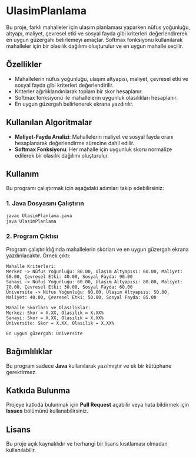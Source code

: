 # UlasimPlanlama

Bu proje, farklı mahalleler için ulaşım planlaması yaparken nüfus yoğunluğu, altyapı, maliyet, çevresel etki ve sosyal fayda gibi kriterleri değerlendirerek en uygun güzergahı belirlemeyi amaçlar. Softmax fonksiyonu kullanılarak mahalleler için bir olasılık dağılımı oluşturulur ve en uygun mahalle seçilir.

## Özellikler
- Mahallelerin nüfus yoğunluğu, ulaşım altyapısı, maliyet, çevresel etki ve sosyal fayda gibi kriterleri değerlendirilir.
- Kriterler ağırlıklandırılarak toplam bir skor hesaplanır.
- Softmax fonksiyonu ile mahallelerin uygunluk olasılıkları hesaplanır.
- En uygun güzergah belirlenerek ekrana yazdırılır.

## Kullanılan Algoritmalar
- **Maliyet-Fayda Analizi**: Mahallelerin maliyet ve sosyal fayda oranı hesaplanarak değerlendirme sürecine dahil edilir.
- **Softmax Fonksiyonu**: Her mahalle için uygunluk skoru normalize edilerek bir olasılık dağılımı oluşturulur.

## Kullanım
Bu programı çalıştırmak için aşağıdaki adımları takip edebilirsiniz:

### 1. Java Dosyasını Çalıştırın
```bash
javac UlasimPlanlama.java
java UlasimPlanlama
```

### 2. Program Çıktısı
Program çalıştırıldığında mahallelerin skorları ve en uygun güzergah ekrana yazdırılacaktır. Örnek çıktı:
```
Mahalle Kriterleri:
Merkez -> Nüfus Yoğunluğu: 80.00, Ulaşım Altyapısı: 60.00, Maliyet: 50.00, Çevresel Etki: 40.00, Sosyal Fayda: 90.00
Sanayi -> Nüfus Yoğunluğu: 60.00, Ulaşım Altyapısı: 80.00, Maliyet: 70.00, Çevresel Etki: 30.00, Sosyal Fayda: 60.00
Üniversite -> Nüfus Yoğunluğu: 90.00, Ulaşım Altyapısı: 50.00, Maliyet: 40.00, Çevresel Etki: 50.00, Sosyal Fayda: 85.00

Mahalle Skorları ve Olasılıklar:
Merkez: Skor = X.XX, Olasılık = X.XX%
Sanayi: Skor = X.XX, Olasılık = X.XX%
Üniversite: Skor = X.XX, Olasılık = X.XX%

En uygun güzergah: Üniversite
```

## Bağımlılıklar
Bu program sadece **Java** kullanılarak yazılmıştır ve ek bir kütüphane gerektirmez.

## Katkıda Bulunma
Projeye katkıda bulunmak için **Pull Request** açabilir veya hata bildirmek için **Issues** bölümünü kullanabilirsiniz.

## Lisans
Bu proje açık kaynaklıdır ve herhangi bir lisans kısıtlaması olmadan kullanılabilir.

